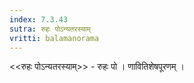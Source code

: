 ```yaml
---
index: 7.3.43
sutra: रुहः पोऽन्यतरस्याम्
vritti: balamanorama
---
```


<<रुहः पोऽन्यतरस्याम्>> - रुहः पो । णावितिशेषपूरणम् । 